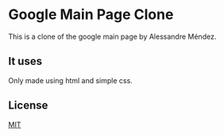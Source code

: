 # Google Main Page Clone

This is a clone of the google main page by Alessandre Méndez.

## It uses

Only made using html and simple css.

## License

[MIT](https://choosealicense.com/licenses/mit/)
